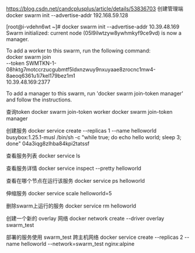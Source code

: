https://blog.csdn.net/candcplusplus/article/details/53836703
创建管理端
docker swarm init --advertise-addr 192.168.59.128

[root@i-vdehn6wt ~]# docker swarm init --advertise-addr 10.39.48.169
Swarm initialized: current node (05l9ilwtzyw8ywhmkyf9ce9vd) is now a manager.

To add a worker to this swarm, run the following command:    
	docker swarm join \
    --token SWMTKN-1-08hktg7motccrzucgubmtf5ldxnzwuy9nxuyaae8zrocnc1mw4-8aeoq6361u1i7kel179bez1m1 \
    10.39.48.169:2377

To add a manager to this swarm, run 'docker swarm join-token manager' and follow the instructions.

查询token
docker swarm join-token worker
docker swarm join-token manager 

创建服务
docker service create --replicas 1 --name helloworld busybox:1.25.1-musl /bin/sh -c "while true; do echo hello world; sleep 3; 
done" 04a3iqg8zlhba84kpi2tatssf 

查看服务列表
docker service ls

查看服务详情
docker service inspect --pretty helloworld

查看在哪个节点在运行该服务
docker service ps helloworld

伸缩服务
docker service scale helloworld=5

删除swarm上运行的服务
docker service rm helloworld 

创建一个新的 overlay 网络
docker network create --driver overlay swarm_test

部署的服务使用 swarm_test 跨主机网络
docker service create --replicas 2 --name helloworld --network=swarm_test nginx:alpine